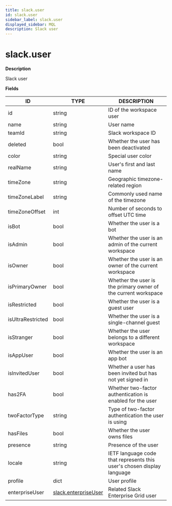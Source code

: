 ```yaml
---
title: slack.user
id: slack.user
sidebar_label: slack.user
displayed_sidebar: MQL
description: Slack user
---
```


# slack.user

**Description**

Slack user

**Fields**

| ID                | TYPE                                            | DESCRIPTION                                                            |
| ----------------- | ----------------------------------------------- | ---------------------------------------------------------------------- |
| id                | string                                          | ID of the workspace user                                               |
| name              | string                                          | User name                                                              |
| teamId            | string                                          | Slack workspace ID                                                     |
| deleted           | bool                                            | Whether the user has been deactivated                                  |
| color             | string                                          | Special user color                                                     |
| realName          | string                                          | User's first and last name                                             |
| timeZone          | string                                          | Geographic timezone-related region                                     |
| timeZoneLabel     | string                                          | Commonly used name of the timezone                                     |
| timeZoneOffset    | int                                             | Number of seconds to offset UTC time                                   |
| isBot             | bool                                            | Whether the user is a bot                                              |
| isAdmin           | bool                                            | Whether the user is an admin of the current workspace                  |
| isOwner           | bool                                            | Whether the user is an owner of the current workspace                  |
| isPrimaryOwner    | bool                                            | Whether the user is the primary owner of the current workspace         |
| isRestricted      | bool                                            | Whether the user is a guest user                                       |
| isUltraRestricted | bool                                            | Whether the user is a single-channel guest                             |
| isStranger        | bool                                            | Whether the user belongs to a different workspace                      |
| isAppUser         | bool                                            | Whether the user is an app bot                                         |
| isInvitedUser     | bool                                            | Whether a user has been invited but has not yet signed in              |
| has2FA            | bool                                            | Whether two-factor authentication is enabled for the user              |
| twoFactorType     | string                                          | Type of two-factor authentication the user is using                    |
| hasFiles          | bool                                            | Whether the user owns files                                            |
| presence          | string                                          | Presence of the user                                                   |
| locale            | string                                          | IETF language code that represents this user's chosen display language |
| profile           | dict                                            | User profile                                                           |
| enterpriseUser    | [slack.enterpriseUser](slack.enterpriseuser.md) | Related Slack Enterprise Grid user                                     |
